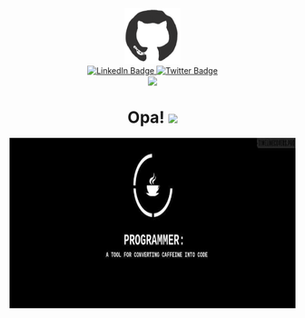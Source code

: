 <div id="header" align="center">
  <img src="img/tela-inicial.gif" width="100"/>
</div>
<div id="badges" align="center">
  <a href="your-linkedin-URL">
    <img src="https://img.shields.io/badge/LinkedIn-blue?style=for-the-badge&logo=linkedin&logoColor=white" alt="LinkedIn Badge"/>
  </a>
  <a href="your-twitter-URL">
    <img src="https://img.shields.io/badge/Twitter-blue?style=for-the-badge&logo=twitter&logoColor=white" alt="Twitter Badge"/>
  </a>
  <br/>
    <img src="https://komarev.com/ghpvc/?username=ImmortalLotus&style=for-the-badge" align="center">
  <h1>
  Opa!
    <img src="https://media.giphy.com/media/hvRJCLFzcasrR4ia7z/giphy.gif" width="30px"/>
  </h1>
</div>
  <div align="center">
  <img src="img/funny.jpg" width="600" height="300"/>
</div>
